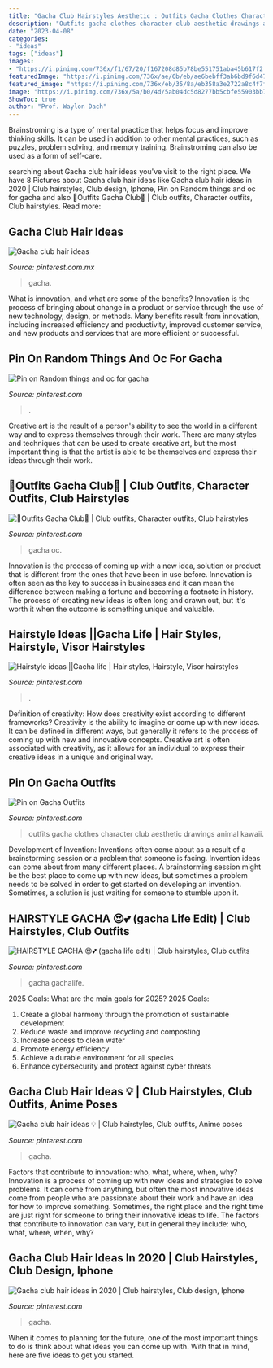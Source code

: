 ```yaml
---
title: "Gacha Club Hairstyles Aesthetic : Outfits Gacha Clothes Character Club Aesthetic Drawings Animal Kawaii"
description: "Outfits gacha clothes character club aesthetic drawings animal kawaii"
date: "2023-04-08"
categories:
- "ideas"
tags: ["ideas"]
images:
- "https://i.pinimg.com/736x/f1/67/20/f167208d85b78be551751aba45b617f2.jpg"
featuredImage: "https://i.pinimg.com/736x/ae/6b/eb/ae6bebff3ab6bd9f6d47c040b781987b.jpg"
featured_image: "https://i.pinimg.com/736x/eb/35/8a/eb358a3e2722a8c4f7f6fd5bff8cc294.jpg"
image: "https://i.pinimg.com/736x/5a/b0/4d/5ab04dc5d8277bb5cbfe55903bb7deb5.jpg"
ShowToc: true
author: "Prof. Waylon Dach"
---
```



Brainstroming is a type of mental practice that helps focus and improve thinking skills. It can be used in addition to other mental practices, such as puzzles, problem solving, and memory training. Brainstroming can also be used as a form of self-care.

	

		
searching about Gacha club hair ideas you've visit to the right place. We have 8 Pictures about Gacha club hair ideas like Gacha club hair ideas in 2020 | Club hairstyles, Club design, Iphone, Pin on Random things and oc for gacha and also 🌵Outfits Gacha Club🌵 | Club outfits, Character outfits, Club hairstyles. Read more:
		
    
## Gacha Club Hair Ideas

<img loading=lazy src="https://i.pinimg.com/736x/32/05/78/3205784a4f4d2df69ad0d0dd53794edd.jpg" onerror="this.onerror=null;this.src='https://tse4.mm.bing.net/th?id=OIP.oVrkd9bV7Zki69iN4A92JwHaDe&amp;pid=15.1';" alt="Gacha club hair ideas">

_Source: pinterest.com.mx_

>gacha. 

	

What is innovation, and what are some of the benefits?
Innovation is the process of bringing about change in a product or service through the use of new technology, design, or methods. Many benefits result from innovation, including increased efficiency and productivity, improved customer service, and new products and services that are more efficient or successful.

    
## Pin On Random Things And Oc For Gacha

<img loading=lazy src="https://i.pinimg.com/736x/eb/35/8a/eb358a3e2722a8c4f7f6fd5bff8cc294.jpg" onerror="this.onerror=null;this.src='https://tse4.mm.bing.net/th?id=OIP.YvnoNTbrP51JUZSjppQwDAHaJ3&amp;pid=15.1';" alt="Pin on Random things and oc for gacha">

_Source: pinterest.com_

>. 

	

Creative art is the result of a person's ability to see the world in a different way and to express themselves through their work. There are many styles and techniques that can be used to create creative art, but the most important thing is that the artist is able to be themselves and express their ideas through their work.

    
## 🌵Outfits Gacha Club🌵 | Club Outfits, Character Outfits, Club Hairstyles

<img loading=lazy src="https://i.pinimg.com/736x/5f/80/ea/5f80eadc768a17907ab7de749cc072d0.jpg" onerror="this.onerror=null;this.src='https://tse2.mm.bing.net/th?id=OIP.zuX61qeRvzDHOR_hMAYepwHaEP&amp;pid=15.1';" alt="🌵Outfits Gacha Club🌵 | Club outfits, Character outfits, Club hairstyles">

_Source: pinterest.com_

>gacha oc. 

	

Innovation is the process of coming up with a new idea, solution or product that is different from the ones that have been in use before. Innovation is often seen as the key to success in businesses and it can mean the difference between making a fortune and becoming a footnote in history. The process of creating new ideas is often long and drawn out, but it's worth it when the outcome is something unique and valuable.

    
## Hairstyle Ideas ||Gacha Life | Hair Styles, Hairstyle, Visor Hairstyles

<img loading=lazy src="https://i.pinimg.com/736x/5a/b0/4d/5ab04dc5d8277bb5cbfe55903bb7deb5.jpg" onerror="this.onerror=null;this.src='https://tse2.mm.bing.net/th?id=OIP.G4qTArMMpaJtofPhyVCNFQHaFj&amp;pid=15.1';" alt="Hairstyle ideas ||Gacha life | Hair styles, Hairstyle, Visor hairstyles">

_Source: pinterest.com_

>. 

	

Definition of creativity: How does creativity exist according to different frameworks?
Creativity is the ability to imagine or come up with new ideas. It can be defined in different ways, but generally it refers to the process of coming up with new and innovative concepts. Creative art is often associated with creativity, as it allows for an individual to express their creative ideas in a unique and original way.

    
## Pin On Gacha Outfits

<img loading=lazy src="https://i.pinimg.com/736x/21/54/d1/2154d1f9a57cda304903fec755f2f077.jpg" onerror="this.onerror=null;this.src='https://tse1.mm.bing.net/th?id=OIP.lE6hPosyNh4_yVaYMUPBHwHaHa&amp;pid=15.1';" alt="Pin on Gacha Outfits">

_Source: pinterest.com_

>outfits gacha clothes character club aesthetic drawings animal kawaii. 

	

Development of Invention: Inventions often come about as a result of a brainstorming session or a problem that someone is facing.
Invention ideas can come about from many different places. A brainstorming session might be the best place to come up with new ideas, but sometimes a problem needs to be solved in order to get started on developing an invention. Sometimes, a solution is just waiting for someone to stumble upon it.

    
## HAIRSTYLE GACHA 😍💕 (gacha Life Edit) | Club Hairstyles, Club Outfits

<img loading=lazy src="https://i.pinimg.com/736x/ae/6b/eb/ae6bebff3ab6bd9f6d47c040b781987b.jpg" onerror="this.onerror=null;this.src='https://tse1.mm.bing.net/th?id=OIP.O7o4nEYRzMsGn9Wsr4mWhgHaHa&amp;pid=15.1';" alt="HAIRSTYLE GACHA 😍💕 (gacha life edit) | Club hairstyles, Club outfits">

_Source: pinterest.com_

>gacha gachalife. 

	

2025 Goals: What are the main goals for 2025?
2025 Goals: 
1. Create a global harmony through the promotion of sustainable development 
2. Reduce waste and improve recycling and composting 
3. Increase access to clean water 
4. Promote energy efficiency 
5. Achieve a durable environment for all species 
6. Enhance cybersecurity and protect against cyber threats 

    
## Gacha Club Hair Ideas 💡 | Club Hairstyles, Club Outfits, Anime Poses

<img loading=lazy src="https://i.pinimg.com/736x/f1/67/20/f167208d85b78be551751aba45b617f2.jpg" onerror="this.onerror=null;this.src='https://tse4.mm.bing.net/th?id=OIP.A6-yyc8SkiauRf3ZrP8XKAHaDu&amp;pid=15.1';" alt="Gacha club hair ideas 💡 | Club hairstyles, Club outfits, Anime poses">

_Source: pinterest.com_

>gacha. 

	

Factors that contribute to innovation: who, what, where, when, why?
Innovation is a process of coming up with new ideas and strategies to solve problems. It can come from anything, but often the most innovative ideas come from people who are passionate about their work and have an idea for how to improve something. Sometimes, the right place and the right time are just right for someone to bring their innovative ideas to life. The factors that contribute to innovation can vary, but in general they include: who, what, where, when, why?

    
## Gacha Club Hair Ideas In 2020 | Club Hairstyles, Club Design, Iphone

<img loading=lazy src="https://i.pinimg.com/736x/33/59/d7/3359d795235990b35cdf76d27e4c8e35.jpg" onerror="this.onerror=null;this.src='https://tse4.mm.bing.net/th?id=OIP.xz6o1k07d481xM5B814RdgHaE2&amp;pid=15.1';" alt="Gacha club hair ideas in 2020 | Club hairstyles, Club design, Iphone">

_Source: pinterest.com_

>gacha. 

	

When it comes to planning for the future, one of the most important things to do is think about what ideas you can come up with. With that in mind, here are five ideas to get you started. 

